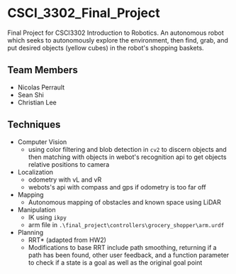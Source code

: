 # CSCI_3302_Final_Project

Final Project for CSCI3302 Introduction to Robotics. An autonomous robot which seeks to autonomously explore the environment, then find, grab, and put desired objects (yellow cubes) in the robot's shopping baskets.

## Team Members

- Nicolas Perrault
- Sean Shi
- Christian Lee

## Techniques

- Computer Vision
    - using color filtering and blob detection in `cv2` to discern objects and then matching with objects in webot's recognition api to get objects relative positions to camera
- Localization
    - odometry with vL and vR
    - webots's api with compass and gps if odometry is too far off
- Mapping
    - Autonomous mapping of obstacles and known space using LiDAR
- Manipulation
    - IK using `ikpy`
    - arm file in `.\final_project\controllers\grocery_shopper\arm.urdf`
- Planning
    - RRT* (adapted from HW2)
    - Modifications to base RRT include path smoothing, returning if a path has been found, other user feedback, and a function parameter to check if a state is a goal as well as the original goal point 

